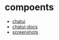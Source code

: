 # compoents

- [chatui](https://github.com/alibaba/ChatUI)
- [chatui-docs](https://chatui.io/docs/quick-start)
- [screenshots](https://github.com/nashaofu/screenshots)
